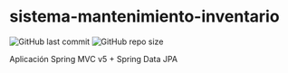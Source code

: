 # sistema-mantenimiento-inventario
![GitHub last commit](https://img.shields.io/github/last-commit/sanchezih/sistema-mantenimiento-inventario)
![GitHub repo size](https://img.shields.io/github/repo-size/sanchezih/sistema-mantenimiento-inventario)

Aplicación Spring MVC v5 + Spring Data JPA
